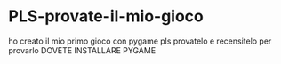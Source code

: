 # PLS-provate-il-mio-gioco
ho creato il mio primo gioco con pygame pls provatelo  e recensitelo
per provarlo  DOVETE INSTALLARE PYGAME
